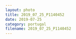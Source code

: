 ```yaml
---
layout: photo
title: 2019_07_25_P1140452
date: 2019-07-25
category: portugal
filename: 2019_07_25_P1140452
---
```

